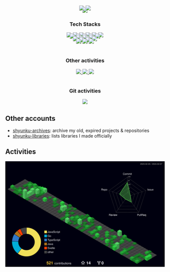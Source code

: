 <p align="center" style="margin-top: 0px">
  <img src="https://capsule-render.vercel.app/api?type=waving&color=0:0090ff50,100:a900ff50&fontColor=fff&height=200&section=header&text=shyunku&fontSize=60&fontAlignY=40">
</p>

<p align="center" style="margin-top: -40px">
  <img src="https://hits.seeyoufarm.com/api/count/incr/badge.svg?url=https%3A%2F%2Fgithub.com%2Fshyunku&count_bg=%2300CD88&title_bg=%2315555&icon=codeforces.svg&icon_color=%23FFFFFF&title=view&edge_for-the-badge=false"/>
  <img src="https://img.shields.io/github/followers/shyunku?style=social">
</p>

<h3 align="center" style="margin-top: 30px">Tech Stacks</h3>
<div align="center" style="margin-top: 0">
  <a href="/" target="_blank"><img src="https://img.shields.io/badge/Node.js-202340?style=for-the-badge&logo=Node.js&logoColor=339933"/></a>
  <a href="/" target="_blank"><img src="https://img.shields.io/badge/Electron-202340?style=for-the-badge&logo=Electron&logoColor=77a4aF"/></a>
  <a href="/" target="_blank"><img src="https://img.shields.io/badge/Express-202340?style=for-the-badge&logo=Express&logoColor=ffffff"/></a>
  <a href="/" target="_blank"><img src="https://img.shields.io/badge/React-202340?style=for-the-badge&logo=React&logoColor=61DAFB"/></a>
  <a href="/" target="_blank"><img src="https://img.shields.io/badge/Gin-202340?style=for-the-badge&logo=Gin&logoColor=ffffff"/></a>
  <a href="/" target="_blank"><img src="https://img.shields.io/badge/jQuery-202340?style=for-the-badge&logo=jQuery&logoColor=0769AD"/></a>
</div>
<div align="center" style="margin-top: -15px">
  <a href="/" target="_blank"><img src="https://img.shields.io/badge/Go-202340?style=for-the-badge&logo=Csharp&logoColor=00ADD8"/></a>
  <a href="/" target="_blank"><img src="https://img.shields.io/badge/JAVA-202340?style=for-the-badge&logo=Java&logoColor=007396"/></a>
  <a href="/" target="_blank"><img src="https://img.shields.io/badge/Typescript-202340?style=for-the-badge&logo=Typescript&logoColor=F7DF1E"/></a>
  <a href="/" target="_blank"><img src="https://img.shields.io/badge/Javascript-202340?style=for-the-badge&logo=Csharp&logoColor=F7DF1E"/></a>
  <a href="/" target="_blank"><img src="https://img.shields.io/badge/PHP-202340?style=for-the-badge&logo=Csharp&logoColor=777BB4"/></a>
</div>
<div align="center" style="margin-top: -15px">
  <a href="/" target="_blank"><img src="https://img.shields.io/badge/HTML5-202340?style=for-the-badge&logo=html5&logoColor=E34F26"/></a>
  <a href="/" target="_blank"><img src="https://img.shields.io/badge/CSS3-202340?style=for-the-badge&logo=css3&logoColor=1572B6"/></a>
  <a href="/" target="_blank"><img src="https://img.shields.io/badge/SASS-202340?style=for-the-badge&logo=Sass&logoColor=CC6699"/></a>
</div>
<div align="center" style="margin-top: -15px">
  <a href="/" target="_blank"><img src="https://img.shields.io/badge/SQLite-202340?style=for-the-badge&logo=SQLite&logoColor=306B87"/></a>
  <a href="/" target="_blank"><img src="https://img.shields.io/badge/MySQL-202340?style=for-the-badge&logo=MySQL&logoColor=84A9f1"/></a>
  <a href="/" target="_blank"><img src="https://img.shields.io/badge/MongoDB-202340?style=for-the-badge&logo=MongoDB&logoColor=47A248"/></a>
  <a href="/" target="_blank"><img src="https://img.shields.io/badge/Redis-202340?style=for-the-badge&logo=Redis&logoColor=DC382D"/></a>
</div>
<div align="center" style="margin-top: -15px">
  <a href="/" target="_blank"><img src="https://img.shields.io/badge/Ethereum-202340?style=for-the-badge&logo=Ethereum&logoColor=7C7C7D"/></a>
  <a href="/" target="_blank"><img src="https://img.shields.io/badge/Bitcoin-202340?style=for-the-badge&logo=Bitcoin&logoColor=7C7C7D"/></a>
</div>
<div align="center" style="margin-top: -15px">
  <a href="/" target="_blank"><img src="https://img.shields.io/badge/AWS-202340?style=for-the-badge&logo=AmazonAWS&logoColor=FF9900"/></a>
  <a href="/" target="_blank"><img src="https://img.shields.io/badge/EC2-202340?style=for-the-badge&logo=AmazonEc2&logoColor=FF9900"/></a>
  <a href="/" target="_blank"><img src="https://img.shields.io/badge/S3-202340?style=for-the-badge&logo=AmazonS3&logoColor=1572B6"/></a>
</div>

<h3 align="center" style="margin-top: 40px">Other activities</h3>
<p align="center" style="margin-top: 0px">
  <a href="https://shyunku.tistory.com/">
    <img src="https://img.shields.io/badge/TECH%20BLOG-32a36f.svg?&style=for-the-badge&&logoColor=white"/>
  </a>
  <a href="https://www.youtube.com/channel/UC6YEs-6dUDrXWGNcUOpbWMA">
    <img src="https://img.shields.io/badge/YOUTUBE-aa4444.svg?&style=for-the-badge&&logoColor=white"/>
  </a>
  <a href="https://solved.ac/profile/whdudgns412">
    <img src="https://img.shields.io/badge/SOLVED.AC-22a32f.svg?&style=for-the-badge&&logoColor=white"/>
  </a>
</p>

<h3 align="center" style="margin-top: 40px">Git activities</h3>
<p align="center" style="margin-top: 0px">
  <img src="https://github-readme-stats.vercel.app/api/top-langs/?username=shyunku&langs_count=10&layout=compact">
</p>


## Other accounts

- [shyunku-archives](https://github.com/shyunku-archives): archive my old, expired projects & repositories
- [shyunku-libraries](https://github.com/shyunku-libraries): lists libraries I made officially

## Activities

![](./profile-3d-contrib/profile-night-green.svg)
